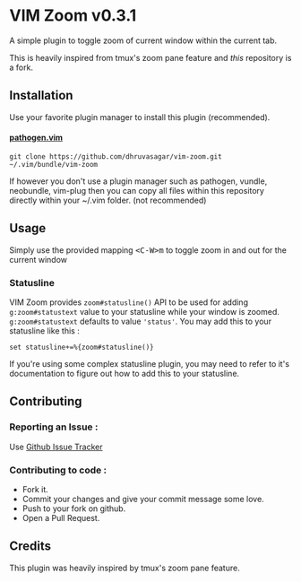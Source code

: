 # VIM Zoom v0.3.1

A simple plugin to toggle zoom of current window within the current tab.

This is heavily inspired from tmux's zoom pane feature and _this_ repository is a fork.

## Installation

Use your favorite plugin manager to install this plugin (recommended).

#### [pathogen.vim](https://github.com/tpope/vim-pathogen)
```
git clone https://github.com/dhruvasagar/vim-zoom.git ~/.vim/bundle/vim-zoom
```

If however you don't use a plugin manager such as pathogen, vundle, neobundle,
vim-plug then you can copy all files within this repository directly within
your ~/.vim folder. (not recommended)

## Usage

Simply use the provided mapping <kbd>\<C-W>m</kbd> to toggle zoom in and out
for the current window

### Statusline

VIM Zoom provides `zoom#statusline()` API to be used for adding
`g:zoom#statustext` value to your statusline while your window is zoomed.
`g:zoom#statustext` defaults to value `'status'`. You may add this to your
statusline like this :

`set statusline+=%{zoom#statusline()}`

If you're using some complex statusline plugin, you may need to refer to it's
documentation to figure out how to add this to your statusline.

## Contributing

### Reporting an Issue :

Use <a href="https://github.com/dhruvasagar/vim-zoom/issues">Github Issue
Tracker</a>

### Contributing to code :

- Fork it.
- Commit your changes and give your commit message some love.
- Push to your fork on github.
- Open a Pull Request.

## Credits

This plugin was heavily inspired by tmux's zoom pane feature.
